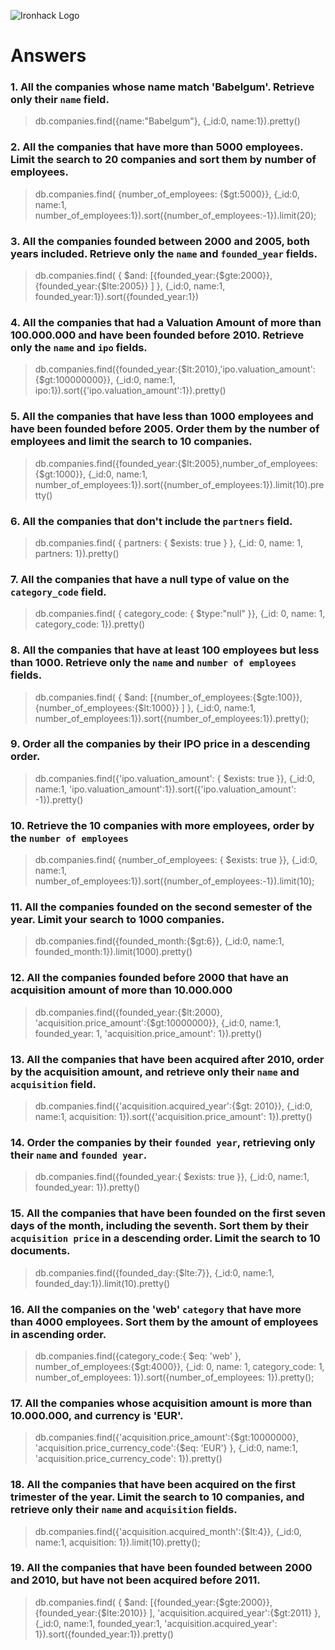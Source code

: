 ![Ironhack Logo](https://i.imgur.com/1QgrNNw.png)

# Answers

### 1. All the companies whose name match 'Babelgum'. Retrieve only their `name` field.

> db.companies.find({name:"Babelgum"}, {_id:0, name:1}).pretty()

### 2. All the companies that have more than 5000 employees. Limit the search to 20 companies and sort them by **number of employees**.

> db.companies.find( {number_of_employees: {$gt:5000}}, {_id:0, name:1, number_of_employees:1}).sort({number_of_employees:-1}).limit(20);

### 3. All the companies founded between 2000 and 2005, both years included. Retrieve only the `name` and `founded_year` fields.

> db.companies.find( { $and: [{founded_year:{$gte:2000}}, {founded_year:{$lte:2005}} ] }, {_id:0, name:1, founded_year:1}).sort({founded_year:1})

### 4. All the companies that had a Valuation Amount of more than 100.000.000 and have been founded before 2010. Retrieve only the `name` and `ipo` fields.

> db.companies.find({founded_year:{$lt:2010},'ipo.valuation_amount':{$gt:100000000}}, {_id:0, name:1, ipo:1}).sort({'ipo.valuation_amount':1}).pretty()

### 5. All the companies that have less than 1000 employees and have been founded before 2005. Order them by the number of employees and limit the search to 10 companies.

> db.companies.find({founded_year:{$lt:2005},number_of_employees:{$gt:1000}}, {_id:0, name:1, number_of_employees:1}).sort({number_of_employees:1}).limit(10).pretty()

### 6. All the companies that don't include the `partners` field.   

> db.companies.find( { partners: { $exists: true } }, {_id: 0, name: 1, partners: 1}).pretty()

### 7. All the companies that have a null type of value on the `category_code` field.

> db.companies.find( { category_code: { $type:"null" }}, {_id: 0, name: 1, category_code: 1}).pretty()

### 8. All the companies that have at least 100 employees but less than 1000. Retrieve only the `name` and `number of employees` fields.

> db.companies.find( { $and: [{number_of_employees:{$gte:100}}, {number_of_employees:{$lt:1000}} ] }, {_id:0, name:1, number_of_employees:1}).sort({number_of_employees:1}).pretty();

### 9. Order all the companies by their IPO price in a descending order.

> db.companies.find({'ipo.valuation_amount': { $exists: true }}, {_id:0, name:1, 'ipo.valuation_amount':1}).sort({'ipo.valuation_amount': -1}).pretty()

### 10. Retrieve the 10 companies with more employees, order by the `number of employees`

> db.companies.find( {number_of_employees: { $exists: true }}, {_id:0, name:1, number_of_employees:1}).sort({number_of_employees:-1}).limit(10);

### 11. All the companies founded on the second semester of the year. Limit your search to 1000 companies.

> db.companies.find({founded_month:{$gt:6}}, {_id:0, name:1, founded_month:1}).limit(1000).pretty()

<!-- ### 12. All the companies that have been 'deadpooled' after the third year. -->

<!-- Your Code Goes Here -->

### 12. All the companies founded before 2000 that have an acquisition amount of more than 10.000.000

> db.companies.find({founded_year:{$lt:2000}, 'acquisition.price_amount':{$gt:10000000}}, {_id:0, name:1, founded_year: 1, 'acquisition.price_amount': 1}).pretty()

### 13. All the companies that have been acquired after 2010, order by the acquisition amount, and retrieve only their `name` and `acquisition` field.

> db.companies.find({'acquisition.acquired_year':{$gt: 2010}}, {_id:0, name:1, acquisition: 1}).sort({'acquisition.price_amount': 1}).pretty()

### 14. Order the companies by their `founded year`, retrieving only their `name` and `founded year`.

> db.companies.find({founded_year:{ $exists: true }}, {_id:0, name:1, founded_year: 1}).pretty()

### 15. All the companies that have been founded on the first seven days of the month, including the seventh. Sort them by their `acquisition price` in a descending order. Limit the search to 10 documents.

> db.companies.find({founded_day:{$lte:7}}, {_id:0, name:1, founded_day:1}).limit(10).pretty()

### 16. All the companies on the 'web' `category` that have more than 4000 employees. Sort them by the amount of employees in ascending order.

> db.companies.find({category_code:{ $eq: 'web' }, number_of_employees:{$gt:4000}}, {_id: 0, name: 1, category_code: 1, number_of_employees: 1}).sort({number_of_employees: 1}).pretty();

### 17. All the companies whose acquisition amount is more than 10.000.000, and currency is 'EUR'.

> db.companies.find({'acquisition.price_amount':{$gt:10000000}, 'acquisition.price_currency_code':{$eq: 'EUR'} }, {_id:0, name:1, 'acquisition.price_currency_code': 1}).pretty()

### 18. All the companies that have been acquired on the first trimester of the year. Limit the search to 10 companies, and retrieve only their `name` and `acquisition` fields.

> db.companies.find({'acquisition.acquired_month':{$lt:4}}, {_id:0, name:1, acquisition: 1}).limit(10).pretty();

### 19. All the companies that have been founded between 2000 and 2010, but have not been acquired before 2011.

> db.companies.find( { $and: [{founded_year:{$gte:2000}}, {founded_year:{$lte:2010}} ], 'acquisition.acquired_year':{$gt:2011} }, {_id:0, name:1, founded_year:1, 'acquisition.acquired_year': 1}).sort({founded_year:1}).pretty()
